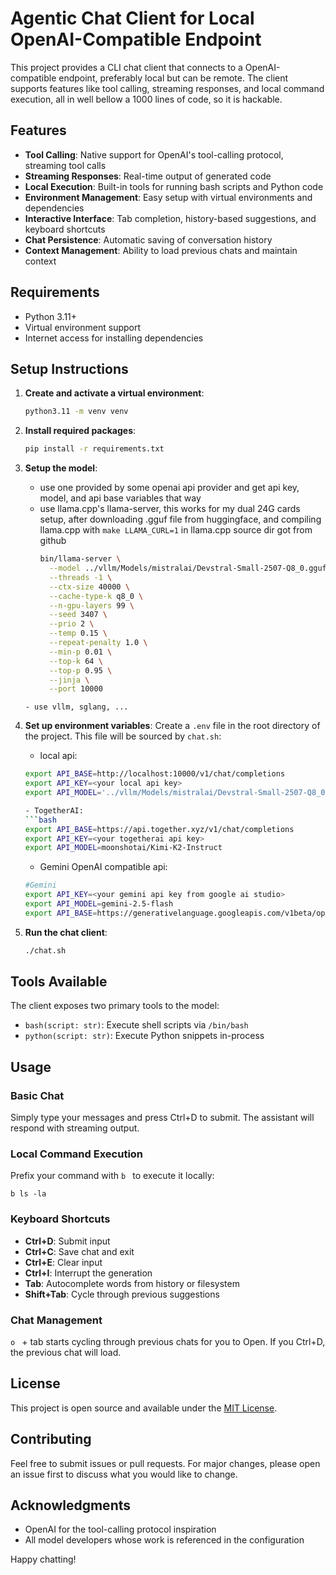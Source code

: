 # Agentic Chat Client for Local OpenAI-Compatible Endpoint

This project provides a CLI chat client that connects to a OpenAI-compatible endpoint, preferably local but can be remote.
The client supports features like tool calling, streaming responses, and local command execution, all in well bellow a 1000 lines of code, so it is hackable.

## Features

- **Tool Calling**: Native support for OpenAI's tool-calling protocol, streaming tool calls
- **Streaming Responses**: Real-time output of generated code
- **Local Execution**: Built-in tools for running bash scripts and Python code
- **Environment Management**: Easy setup with virtual environments and dependencies
- **Interactive Interface**: Tab completion, history-based suggestions, and keyboard shortcuts
- **Chat Persistence**: Automatic saving of conversation history
- **Context Management**: Ability to load previous chats and maintain context

## Requirements

- Python 3.11+
- Virtual environment support
- Internet access for installing dependencies

## Setup Instructions

1. **Create and activate a virtual environment**:
   ```bash
   python3.11 -m venv venv
   ```

2. **Install required packages**:
   ```bash
   pip install -r requirements.txt
   ```

3. **Setup the model**:
   - use one provided by some openai api provider and get api key, model, and api base variables that way
   - use llama.cpp's llama-server, this works for my dual 24G cards setup, after downloading .gguf file from huggingface, and compiling llama.cpp with `make LLAMA_CURL=1` in llama.cpp source dir got from github
      ```bash
      bin/llama-server \
        --model ../vllm/Models/mistralai/Devstral-Small-2507-Q8_0.gguf \
        --threads -1 \
        --ctx-size 40000 \
        --cache-type-k q8_0 \
        --n-gpu-layers 99 \
        --seed 3407 \
        --prio 2 \
        --temp 0.15 \
        --repeat-penalty 1.0 \
        --min-p 0.01 \
        --top-k 64 \
        --top-p 0.95 \
        --jinja \
        --port 10000
    ```
    - use vllm, sglang, ...

4. **Set up environment variables**:
   Create a `.env` file in the root directory of the project. This file will be sourced by `chat.sh`:

   - local api:
   ```bash
   export API_BASE=http://localhost:10000/v1/chat/completions
   export API_KEY=<your local api key>
   export API_MODEL='../vllm/Models/mistralai/Devstral-Small-2507-Q8_0.gguf'

   - TogetherAI:
   ```bash
   export API_BASE=https://api.together.xyz/v1/chat/completions
   export API_KEY=<your togetherai api key>
   export API_MODEL=moonshotai/Kimi-K2-Instruct
   ```

   - Gemini OpenAI compatible api:
   ```bash
   #Gemini
   export API_KEY=<your gemini api key from google ai studio>
   export API_MODEL=gemini-2.5-flash
   export API_BASE=https://generativelanguage.googleapis.com/v1beta/openai/chat/completions

   ```

5. **Run the chat client**:
   ```bash
   ./chat.sh
   ```

## Tools Available

The client exposes two primary tools to the model:

- `bash(script: str)`: Execute shell scripts via `/bin/bash`
- `python(script: str)`: Execute Python snippets in-process

## Usage

### Basic Chat

Simply type your messages and press Ctrl+D to submit. The assistant will respond with streaming output.

### Local Command Execution

Prefix your command with `b ` to execute it locally:
```
b ls -la
```

### Keyboard Shortcuts

- **Ctrl+D**: Submit input
- **Ctrl+C**: Save chat and exit
- **Ctrl+E**: Clear input
- **Ctrl+I**: Interrupt the generation
- **Tab**: Autocomplete words from history or filesystem
- **Shift+Tab**: Cycle through previous suggestions

### Chat Management

`o ` + tab starts cycling through previous chats for you to Open.
If you Ctrl+D, the previous chat will load.

## License

This project is open source and available under the [MIT License](https://opensource.org/licenses/MIT).

## Contributing

Feel free to submit issues or pull requests. For major changes, please open an issue first to discuss what you would like to change.

## Acknowledgments

- OpenAI for the tool-calling protocol inspiration
- All model developers whose work is referenced in the configuration

Happy chatting!
